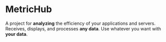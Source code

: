 # MetricHub

A project for **analyzing** the efficiency of your applications and servers. Receives,  displays, and processes **any data**. Use whatever you want with **your data**.
